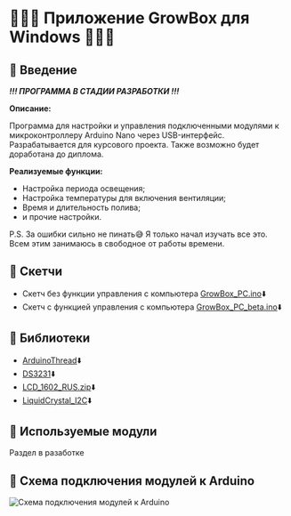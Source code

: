 # 🥦🥬🧅 Приложение GrowBox для Windows 🧅🥬🥦

🥦 Введение
---
 ***!!! ПРОГРАММА В СТАДИИ РАЗРАБОТКИ !!!***
 
**Описание:**

Программа для настройки и управления подключенными модулями к микроконтроллеру Arduino Nano через USB-интерфейс.
Разрабатывается для курсового проекта. Также возможно будет доработана до диплома.

**Реализуемые функции:**

 - Настройка периода освещения;
 - Настройка температуры для включения вентиляции;
 - Время и длительность полива;
 - и прочие настройки.

P.S. За ошибки сильно не пинать😅 Я только начал изучать все это. Всем этим занимаюсь в свободное от работы времени. 

🥦 Скетчи
---
 - Скетч без функции управления с компьютера [GrowBox_PC.ino](Arduino/GrowBox_no_PC/GrowBox_PC.ino "Открыть код")⬇️
 - Скетч с функцией управления с компьютера [GrowBox_PC_beta.ino](Arduino/GrowBox_PC_beta/GrowBox_PC_beta.ino "Открыть код")⬇️

🥦 Библиотеки
---
 - [ArduinoThread](Arduino/libraries/ArduinoThread.zip "Скачать")⬇️
 - [DS3231](Arduino/libraries/DS3231.zip "Скачать")⬇️
 - [LCD_1602_RUS.zip](Arduino/libraries/LCD_1602_RUS.zip "Скачать")⬇️
 - [LiquidCrystal_I2C](Arduino/libraries/LiquidCrystal_I2C_V112.zip "Скачать")⬇️

🥦 Используемые модули
---
Раздел в разаботке

🥦 Схема подключения модулей к Arduino
---
![Схема подключения модулей к Arduino](Arduino/images/scheme.jpg)
